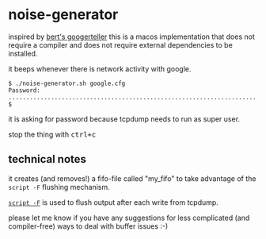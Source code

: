 # noise-generator

inspired by [bert's googerteller](https://github.com/berthubert/googerteller/) this is a macos implementation that does not require a compiler and does not require external dependencies to be installed.

it beeps whenever there is network activity with google.


```
$ ./noise-generator.sh google.cfg
Password:
.........................................................................................
$

```

it is asking for password because tcpdump needs to run as super user.

stop the thing with <kbd>ctrl+c</kbd>


## technical notes

it creates (and removes!) a fifo-file called "my_fifo" to take advantage of the `script -F` flushing mechanism.

[`script -F`](https://www.unix.com/man-page/mojave/1/SCRIPT/) is used to flush output after each write from tcpdump.

please let me know if you have any suggestions for less complicated (and compiler-free) ways to deal with buffer issues :-)
